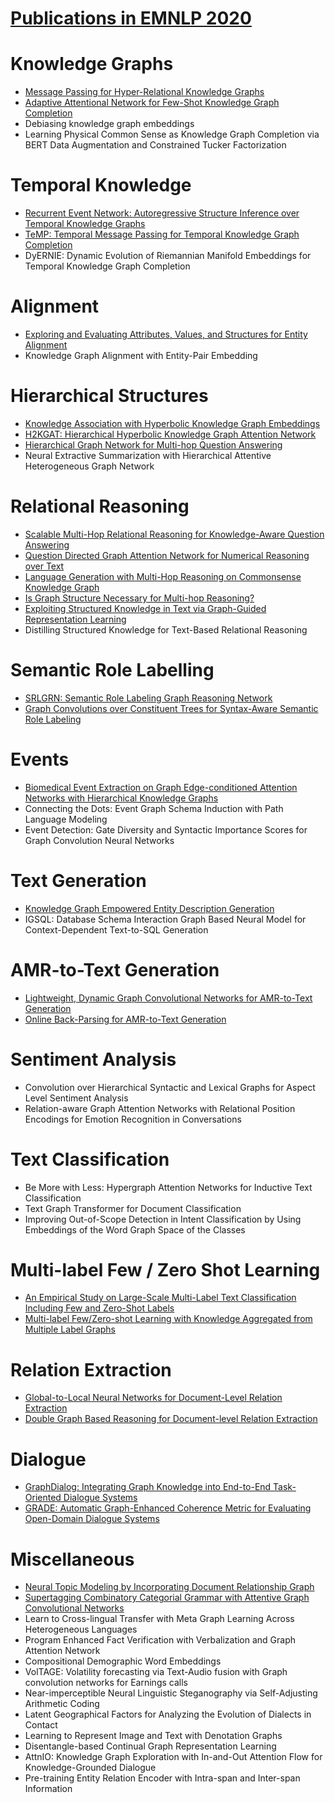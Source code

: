 # [Publications in EMNLP 2020](https://2020.emnlp.org/papers/main) 



# Knowledge Graphs
- [Message Passing for Hyper-Relational Knowledge Graphs](https://github.com/naganandy/graph-based-deep-learning-literature/blob/master/conference-publications/folders/publications_emnlp20/stare_emnlp20/README.md)
- [Adaptive Attentional Network for Few-Shot Knowledge Graph Completion](https://github.com/naganandy/graph-based-deep-learning-literature/blob/master/conference-publications/folders/publications_emnlp20/faan_emnlp20/README.md)
- Debiasing knowledge graph embeddings
- Learning Physical Common Sense as Knowledge Graph Completion via BERT Data Augmentation and Constrained Tucker Factorization



# Temporal Knowledge
- [Recurrent Event Network: Autoregressive Structure Inference over Temporal Knowledge Graphs](https://github.com/naganandy/graph-based-deep-learning-literature/blob/master/conference-publications/folders/publications_emnlp20/renet_emnlp20/README.md)
- [TeMP: Temporal Message Passing for Temporal Knowledge Graph Completion](https://github.com/naganandy/graph-based-deep-learning-literature/blob/master/conference-publications/folders/publications_emnlp20/temp_emnlp20/README.md)
- DyERNIE: Dynamic Evolution of Riemannian Manifold Embeddings for Temporal Knowledge Graph Completion



# Alignment
- [Exploring and Evaluating Attributes, Values, and Structures for Entity Alignment](https://github.com/naganandy/graph-based-deep-learning-literature/blob/master/conference-publications/folders/publications_emnlp20/attrgnn_emnlp20/README.md)
- Knowledge Graph Alignment with Entity-Pair Embedding



# Hierarchical Structures
- [Knowledge Association with Hyperbolic Knowledge Graph Embeddings](https://github.com/naganandy/graph-based-deep-learning-literature/blob/master/conference-publications/folders/publications_emnlp20/hyperka_emnlp20/README.md)
- [H2KGAT: Hierarchical Hyperbolic Knowledge Graph Attention Network](https://github.com/naganandy/graph-based-deep-learning-literature/blob/master/conference-publications/folders/publications_emnlp20/h2kgat_emnlp20/README.md)
- [Hierarchical Graph Network for Multi-hop Question Answering](https://github.com/naganandy/graph-based-deep-learning-literature/blob/master/conference-publications/folders/publications_emnlp20/hgn_emnlp20/README.md)
- Neural Extractive Summarization with Hierarchical Attentive Heterogeneous Graph Network



# Relational Reasoning
- [Scalable Multi-Hop Relational Reasoning for Knowledge-Aware Question Answering](https://github.com/naganandy/graph-based-deep-learning-literature/blob/master/conference-publications/folders/publications_emnlp20/mhgrn_emnlp20/README.md)
- [Question Directed Graph Attention Network for Numerical Reasoning over Text](https://github.com/naganandy/graph-based-deep-learning-literature/blob/master/conference-publications/folders/publications_emnlp20/qdgat_emnlp20/README.md)
- [Language Generation with Multi-Hop Reasoning on Commonsense Knowledge Graph](https://github.com/naganandy/graph-based-deep-learning-literature/blob/master/conference-publications/folders/publications_emnlp20/grf_emnlp20/README.md)
- [Is Graph Structure Necessary for Multi-hop Reasoning?](https://github.com/naganandy/graph-based-deep-learning-literature/blob/master/conference-publications/folders/publications_emnlp20/gmhr_emnlp20/README.md)
- [Exploiting Structured Knowledge in Text via Graph-Guided Representation Learning](https://github.com/naganandy/graph-based-deep-learning-literature/blob/master/conference-publications/folders/publications_emnlp20/glm_emnlp20/README.md)
- Distilling Structured Knowledge for Text-Based Relational Reasoning



# Semantic Role Labelling
- [SRLGRN: Semantic Role Labeling Graph Reasoning Network](https://github.com/naganandy/graph-based-deep-learning-literature/blob/master/conference-publications/folders/publications_emnlp20/srlgrn_emnlp20/README.md)
- [Graph Convolutions over Constituent Trees for Syntax-Aware Semantic Role Labeling](https://github.com/naganandy/graph-based-deep-learning-literature/blob/master/conference-publications/folders/publications_emnlp20/spangcn_emnlp20/README.md)



# Events
- [Biomedical Event Extraction on Graph Edge-conditioned Attention Networks with Hierarchical Knowledge Graphs](https://github.com/naganandy/graph-based-deep-learning-literature/blob/master/conference-publications/folders/publications_emnlp20/geanet_emnlp20/README.md)
- Connecting the Dots: Event Graph Schema Induction with Path Language Modeling
- Event Detection: Gate Diversity and Syntactic Importance Scores for Graph Convolution Neural Networks 



# Text Generation
- [Knowledge Graph Empowered Entity Description Generation](https://github.com/naganandy/graph-based-deep-learning-literature/blob/master/conference-publications/folders/publications_emnlp20/mgcn_emnlp20/README.md)
- IGSQL: Database Schema Interaction Graph Based Neural Model for Context-Dependent Text-to-SQL Generation



# AMR-to-Text Generation
- [Lightweight, Dynamic Graph Convolutional Networks for AMR-to-Text Generation](https://github.com/naganandy/graph-based-deep-learning-literature/blob/master/conference-publications/folders/publications_emnlp20/ldgcn_emnlp20/README.md)
- [Online Back-Parsing for AMR-to-Text Generation](https://github.com/naganandy/graph-based-deep-learning-literature/blob/master/conference-publications/folders/publications_emnlp20/amrbackparsing_emnlp20/README.md)



# Sentiment Analysis
- Convolution over Hierarchical Syntactic and Lexical Graphs for Aspect Level Sentiment Analysis 
- Relation-aware Graph Attention Networks with Relational Position Encodings for Emotion Recognition in Conversations



# Text Classification
- Be More with Less: Hypergraph Attention Networks for Inductive Text Classification
- Text Graph Transformer for Document Classification
- Improving Out-of-Scope Detection in Intent Classification by Using Embeddings of the Word Graph Space of the Classes



# Multi-label Few / Zero Shot Learning
- [An Empirical Study on Large-Scale Multi-Label Text Classification Including Few and Zero-Shot Labels](https://github.com/naganandy/graph-based-deep-learning-literature/blob/master/conference-publications/folders/publications_emnlp20/lwan_emnlp20/README.md)
- [Multi-label Few/Zero-shot Learning with Knowledge Aggregated from Multiple Label Graphs](https://github.com/naganandy/graph-based-deep-learning-literature/blob/master/conference-publications/folders/publications_emnlp20/kamg_emnlp20/README.md)



# Relation Extraction
- [Global-to-Local Neural Networks for Document-Level Relation Extraction](https://github.com/naganandy/graph-based-deep-learning-literature/blob/master/conference-publications/folders/publications_emnlp20/glre_emnlp20/README.md)
- [Double Graph Based Reasoning for Document-level Relation Extraction](https://github.com/naganandy/graph-based-deep-learning-literature/blob/master/conference-publications/folders/publications_emnlp20/gain_emnlp20/README.md)



# Dialogue
- [GraphDialog: Integrating Graph Knowledge into End-to-End Task-Oriented Dialogue Systems](https://github.com/naganandy/graph-based-deep-learning-literature/blob/master/conference-publications/folders/publications_emnlp20/graphdialog_emnlp20/README.md)
- [GRADE: Automatic Graph-Enhanced Coherence Metric for Evaluating Open-Domain Dialogue Systems](https://github.com/naganandy/graph-based-deep-learning-literature/blob/master/conference-publications/folders/publications_emnlp20/grade_emnlp20/README.md)



# Miscellaneous
- [Neural Topic Modeling by Incorporating Document Relationship Graph](https://github.com/naganandy/graph-based-deep-learning-literature/blob/master/conference-publications/folders/publications_emnlp20/gtm_emnlp20/README.md)
- [Supertagging Combinatory Categorial Grammar with Attentive Graph Convolutional Networks](https://github.com/naganandy/graph-based-deep-learning-literature/blob/master/conference-publications/folders/publications_emnlp20/agcn_emnlp20/README.md)
- Learn to Cross-lingual Transfer with Meta Graph Learning Across Heterogeneous Languages
- Program Enhanced Fact Verification with Verbalization and Graph Attention Network 
- Compositional Demographic Word Embeddings
- VolTAGE: Volatility forecasting via Text-Audio fusion with Graph convolution networks for Earnings calls
- Near-imperceptible Neural Linguistic Steganography via Self-Adjusting Arithmetic Coding
- Latent Geographical Factors for Analyzing the Evolution of Dialects in Contact
- Learning to Represent Image and Text with Denotation Graphs
- Disentangle-based Continual Graph Representation Learning
- AttnIO: Knowledge Graph Exploration with In-and-Out Attention Flow for Knowledge-Grounded Dialogue
- Pre-training Entity Relation Encoder with Intra-span and Inter-span Information
